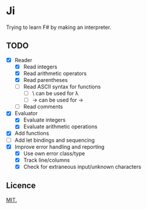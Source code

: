# Ji

Trying to learn F# by making an interpreter.

## TODO

- [x] Reader
  - [x] Read integers
  - [x] Read arithmetic operators
  - [x] Read parentheses
  - [ ] Read ASCII syntax for functions
    - [ ] \ can be used for λ
    - [ ] -> can be used for →
  - [ ] Read comments
- [x] Evaluator
  - [x] Evaluate integers
  - [x] Evaluate arithmetic operations
- [x] Add functions
- [ ] Add let bindings and sequencing
- [x] Improve error handling and reporting
  - [x] Use own error class/type
  - [x] Track line/columns
  - [x] Check for extraneous input/unknown characters

## Licence

[MIT.](LICENSE.txt)
